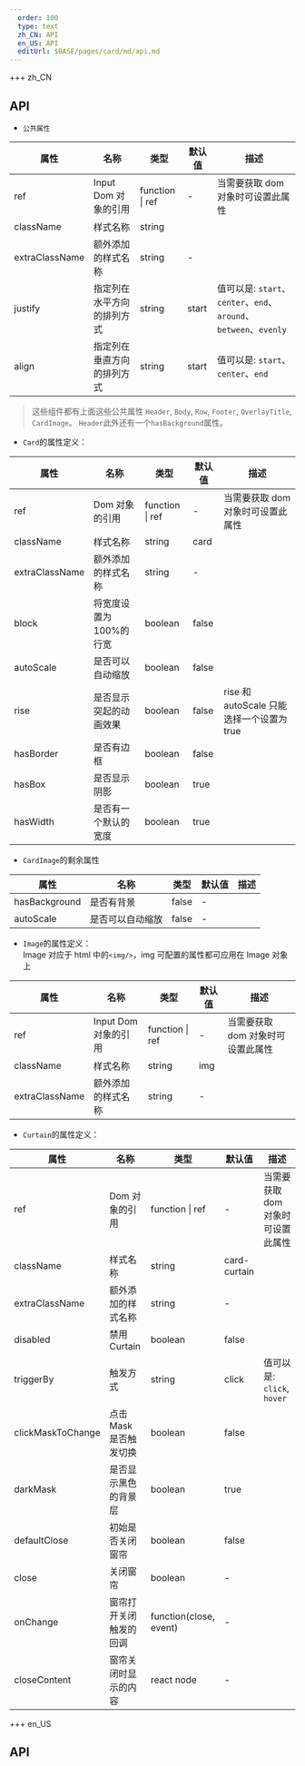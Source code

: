 ```yaml
---   
  order: 100
  type: text
  zh_CN: API
  en_US: API
  editUrl: $BASE/pages/card/md/api.md
---
```


+++ zh_CN

## API

- <Code>公共属性</Code>

| 属性           | 名称                       | 类型            | 默认值 | 描述                                                                                                                                |
| -------------- | -------------------------- | --------------- | ------ | ----------------------------------------------------------------------------------------------------------------------------------- |
| ref            | Input Dom 对象的引用       | function \| ref | -      | 当需要获取 dom 对象时可设置此属性                                                                                                   |
| className      | 样式名称                   | string          |        |                                                                                                                                     |
| extraClassName | 额外添加的样式名称         | string          | -      |                                                                                                                                     |
| justify        | 指定列在水平方向的排列方式 | string          | start  | 值可以是: <Code>start</Code>、<Code>center</Code>、<Code>end</Code>、<Code>around</Code>、<Code>between</Code>、<Code>evenly</Code> |
| align          | 指定列在垂直方向的排列方式 | string          | start  | 值可以是: <Code>start</Code>、<Code>center</Code>、<Code>end</Code>                                                                 |

<Blockquote>
 这些组件都有上面这些公共属性 <Code>Header</Code>, <Code>Body</Code>, <Code>Row</Code>, <Code>Footer</Code>, <Code>OverlayTitle</Code>,
 <Code>CardImage</Code>。 <Code>Header</Code>此外还有一个<Code>hasBackground</Code>属性。
</Blockquote>

- <Code>Card</Code>的属性定义：

| 属性           | 名称                    | 类型            | 默认值 | 描述                                      |
| -------------- | ----------------------- | --------------- | ------ | ----------------------------------------- |
| ref            | Dom 对象的引用          | function \| ref | -      | 当需要获取 dom 对象时可设置此属性         |
| className      | 样式名称                | string          | card   |                                           |
| extraClassName | 额外添加的样式名称      | string          | -      |                                           |
| block          | 将宽度设置为 100%的行宽 | boolean         | false  |                                           |
| autoScale      | 是否可以自动缩放        | boolean         | false  |                                           |
| rise           | 是否显示突起的动画效果  | boolean         | false  | rise 和 autoScale 只能选择一个设置为 true |
| hasBorder      | 是否有边框              | boolean         | false  |                                           |
| hasBox         | 是否显示阴影            | boolean         | true   |                                           |
| hasWidth       | 是否有一个默认的宽度    | boolean         | true   |                                           |

- <Code>CardImage</Code>的剩余属性

| 属性          | 名称             | 类型  | 默认值 | 描述 |
| ------------- | ---------------- | ----- | ------ | ---- |
| hasBackground | 是否有背景       | false | -      |      |
| autoScale     | 是否可以自动缩放 | false | -      |      |

- <Code>Image</Code>的属性定义：  
  Image 对应于 html 中的<Code>&lt;img/&gt;</Code>，img 可配置的属性都可应用在 Image 对象上

| 属性           | 名称                 | 类型            | 默认值 | 描述                              |
| -------------- | -------------------- | --------------- | ------ | --------------------------------- |
| ref            | Input Dom 对象的引用 | function \| ref | -      | 当需要获取 dom 对象时可设置此属性 |
| className      | 样式名称             | string          | img    |                                   |
| extraClassName | 额外添加的样式名称   | string          | -      |                                   |

- <Code>Curtain</Code>的属性定义：

| 属性              | 名称                   | 类型                   | 默认值       | 描述                                             |
| ----------------- | ---------------------- | ---------------------- | ------------ | ------------------------------------------------ |
| ref               | Dom 对象的引用         | function \| ref        | -            | 当需要获取 dom 对象时可设置此属性                |
| className         | 样式名称               | string                 | card-curtain |                                                  |
| extraClassName    | 额外添加的样式名称     | string                 | -            |                                                  |
| disabled          | 禁用 Curtain           | boolean                | false        |                                                  |
| triggerBy         | 触发方式               | string                 | click        | 值可以是: <Code>click</Code>, <Code>hover</Code> |
| clickMaskToChange | 点击 Mask 是否触发切换 | boolean                | false        |                                                  |
| darkMask          | 是否显示黑色的背景层   | boolean                | true         |                                                  |
| defaultClose      | 初始是否关闭窗帘       | boolean                | false        |                                                  |
| close             | 关闭窗帘               | boolean                | -            |                                                  |
| onChange          | 窗帘打开关闭触发的回调 | function(close, event) | -            |                                                  |
| closeContent      | 窗帘关闭时显示的内容   | react node             | -            |                                                  |

+++ en_US

## API
